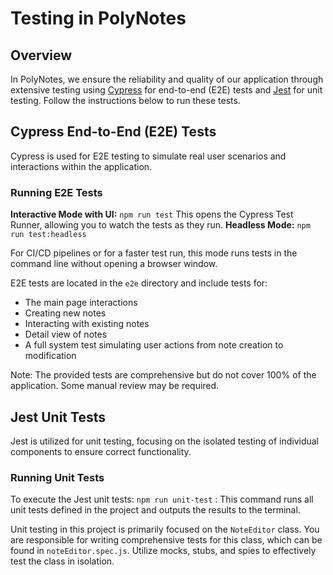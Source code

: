 # Testing in PolyNotes

## Overview

In PolyNotes, we ensure the reliability and quality of our application through extensive testing using [Cypress](https://www.cypress.io/) for end-to-end (E2E) tests and [Jest](https://jestjs.io/) for unit testing. Follow the instructions below to run these tests.

## Cypress End-to-End (E2E) Tests

Cypress is used for E2E testing to simulate real user scenarios and interactions within the application.

### Running E2E Tests

**Interactive Mode with UI:**
`npm run test` This opens the Cypress Test Runner, allowing you to watch the tests as they run.
**Headless Mode:**
`npm run test:headless`

For CI/CD pipelines or for a faster test run, this mode runs tests in the command line without opening a browser window.

E2E tests are located in the `e2e` directory and include tests for:
- The main page interactions
- Creating new notes
- Interacting with existing notes
- Detail view of notes
- A full system test simulating user actions from note creation to modification

Note: The provided tests are comprehensive but do not cover 100% of the application. Some manual review may be required.

## Jest Unit Tests

Jest is utilized for unit testing, focusing on the isolated testing of individual components to ensure correct functionality.

### Running Unit Tests

To execute the Jest unit tests: `npm run unit-test` : 
This command runs all unit tests defined in the project and outputs the results to the terminal.

Unit testing in this project is primarily focused on the `NoteEditor` class. You are responsible for writing comprehensive tests for this class, which can be found in `noteEditor.spec.js`. Utilize mocks, stubs, and spies to effectively test the class in isolation.
